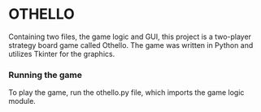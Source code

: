 # OTHELLO
  
Containing two files, the game logic and GUI, this project is a two-player strategy board game called Othello. The game was written in Python and utilizes Tkinter for the graphics.                                                          

### Running the game
To play the game, run the othello.py file, which imports the game logic module.
